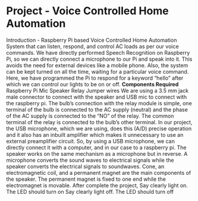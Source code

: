# Project - Voice Controlled Home Automation
Introduction - Raspberry Pi based Voice Controlled Home Automation System that can listen, respond, and control AC loads as per our voice commands. We have directly performed Speech Recognition on Raspberry Pi, so we can directly connect a microphone to our Pi and speak into it. This avoids the need for external devices like a mobile phone. Also, the system can be kept turned on all the time, waiting for a particular voice command. Here, we have programmed the Pi to respond for a keyword “hello” after which we can control our lights to be on or off. 
**Components Required**
Raspberry Pi
Mic
Speaker
Relay
Jumper wires We are using a 3.5 mm jack male connector to connect with the speaker and USB mic to connect with the raspberry pi. The bulb’s connection with the relay module is simple, one terminal of the bulb is connected to the AC supply (neutral) and the phase of the AC supply is connected to the “NO” of the relay. The common terminal of the relay is connected to the bulb’s other terminal. In our project, the USB microphone, which we are using, does this (A/D) precise operation and it also has an inbuilt amplifier which makes it unnecessary to use an external preamplifier circuit. So, by using a USB microphone, we can directly connect it with a computer, and in our case to a raspberry pi. The speaker works on the same mechanism as a microphone but in reverse. A microphone converts the sound waves to electrical signals while the speaker converts the electrical signals to soundwaves. Cone, an electromagnetic coil, and a permanent magnet are the main components of the speaker. The permanent magnet is fixed to one end while the electromagnet is movable. After complete the project, Say clearly light on. The LED should turn on Say clearly light off. The LED should turn off
